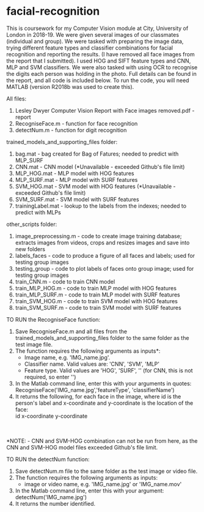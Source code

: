 # facial-recognition

This is coursework for my Computer Vision module at City, University of London in 2018-19. We were given several images of our classmates (individual and group). We were tasked with preparing the image data, trying different feature types and classifier combinations for facial recognition and reporting the results. (I have removed all face images from the report that I submitted). I used HOG and SIFT feature types and CNN, MLP and SVM classifiers. We were also tasked with using OCR to recognise the digits each person was holding in the photo. Full details can be found in the report, and all code is included below. To run the code, you will need MATLAB (version R2018b was used to create this).

All files:
1) Lesley Dwyer Computer Vision Report with Face images removed.pdf - report
2) RecogniseFace.m - function for face recognition
3) detectNum.m - function for digit recognition

trained_models_and_supporting_files folder:
1) bag.mat - bag created for Bag of Fatures; needed to predict with MLP_SURF
2) CNN.mat - CNN model (*Unavailable - exceeded Github's file limit)
3) MLP_HOG.mat - MLP model with HOG features
4) MLP_SURF.mat - MLP model with SURF features
5) SVM_HOG.mat - SVM model with HOG features (*Unavailable - exceeded Github's file limit)
6) SVM_SURF.mat - SVM model with SURF features
7) trainingLabel.mat - lookup to the labels from the indexes; needed to predict with MLPs

other_scripts folder:
1) image_preprocessing.m - code to create image training database; extracts images from videos, crops and resizes images and save into new folders
2) labels_faces - code to produce a figure of all faces and labels; used for testing group images
3) testing_group - code to plot labels of faces onto group image; used for testing group images
4) train_CNN.m - code to train CNN model
5) train_MLP_HOG.m - code to train MLP model with HOG features
6) train_MLP_SURF.m - code to train MLP model with SURF features
7) train_SVM_HOG.m - code to train SVM model with HOG features
8) train_SVM_SURF.m - code to train SVM model with SURF features

TO RUN the RecogniseFace function:
1) Save RecogniseFace.m and all files from the trained_models_and_supporting_files folder to the same folder as the test image file.
2) The function requires the following arguments as inputs*:
	- Image name, e.g. 'IMG_name.jpg'. 
	- Classifier name. Valid values are: 'CNN', 'SVM', 'MLP'
	- Feature type. Valid values are 'HOG', 'SURF', '' (for CNN, this is not required, so enter '')
3) In the Matlab command line, enter this with your arguments in quotes: 
	RecogniseFace('IMG_name.jpg','featureType', 'classifierName') 
4) It returns the following, for each face in the image, where id is the person's label and x-coordinate and y-coordinate is the location of the face:
<br/>	id	x-coordinate	y-coordinate
<br/>
<br/> *NOTE: - CNN and SVM-HOG combination can not be run from here, as the CNN and SVM-HOG model files exceeded Github's file limit.

TO RUN the detectNum function:
1) Save detectNum.m file to the same folder as the test image or video file.
2) The function requires the following arguments as inputs:
	- image or video name, e.g. 'IMG_name.jpg' or 'IMG_name.mov'
3) In the Matlab command line, enter this with your argument: 
	detectNum('IMG_name.jpg') 
4) It returns the number identified.


